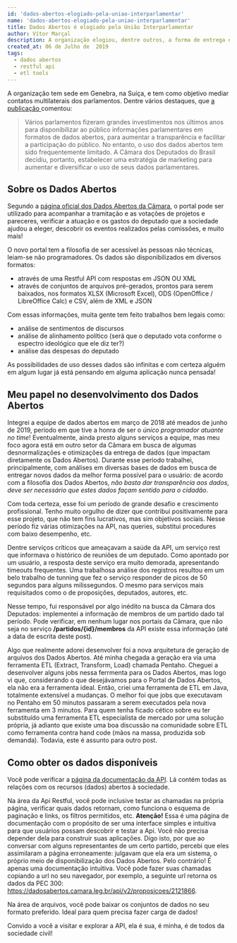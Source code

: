 ```yaml
---
id: 'dados-abertos-elogiado-pela-uniao-interparlamentar'
name: 'dados-abertos-elogiado-pela-uniao-interparlamentar'
title: Dados Abertos é elogiado pela União Interparlamentar
author: Vítor Marçal
description: A organização elogiou, dentre outros, a forma de entrega dos dados e a boa comunicação com a sociedade. Com muito orgulho, fui colaborador desse importante projeto para a sociedade civil.
created_at: 06 de Julho de  2019
tags:
  - dados abertos
  - restful api
  - etl tools
---
```


A organização tem sede em Genebra, na Suíça, e tem como objetivo mediar contatos multilaterais dos parlamentos. Dentre vários destaques,  que <a href="https://www.ipu.org/open-data-availability-not-enough-marketing-strategy-brazilian-chamber-deputies" title="Página da União Interparlamentar, link da notícia" target="_blank" rel="noopener noreferrer">a publicação </a> comentou:

>Vários parlamentos fizeram grandes investimentos nos últimos anos para disponibilizar ao público informações parlamentares em formatos de dados abertos, para aumentar a transparência e facilitar a participação do público. No entanto, o uso dos dados abertos tem sido frequentemente limitado. A Câmara dos Deputados do Brasil decidiu, portanto, estabelecer uma estratégia de marketing para aumentar e diversificar o uso de seus dados parlamentares.

## Sobre os Dados Abertos

Segundo a <a href="https://dadosbaertos.camara.leg.br/" title="Portal dos Dados Abertos da Câmara dos Deputados" target="_blank" rel="noopener noreferrer">página oficial dos Dados Abertos da Câmara</a>, o portal pode ser utilizado para acompanhar a tramitação e as votações de projetos e pareceres, verificar a atuação e os gastos do deputado que a sociedade ajudou a eleger, descobrir os eventos realizados pelas comissões, e muito mais!

O novo portal tem a filosofia de ser acessível às pessoas não técnicas, leiam-se não programadores. Os dados são disponibilizados em diversos formatos:
  
  * através de uma Restful API com respostas em JSON OU XML
  * através de conjuntos de arquivos pré-gerados, prontos para serem baixados, nos formatos XLSX (Microsoft Excel), ODS (OpenOffice / LibreOffice Calc) e CSV, além de XML e JSON

Com essas informações, muita gente tem feito trabalhos bem legais como: 

  * análise de sentimentos de discursos
  * análise de alinhamento político (será que o deputado vota conforme o espectro ideológico que ele diz ter?)
  * análise das despesas do deputado 
 
As possibilidades de uso desses dados são infinitas e com certeza alguém em algum lugar já está pensando em alguma aplicação nunca pensada!


## Meu papel no desenvolvimento dos Dados Abertos

Integrei a equipe de dados abertos em março de 2018 até meados de junho de 2019, período em que tive a honra de ser o <em>único programador atuante no time</em>! Eventualmente, ainda presto alguns serviços a equipe, mas meu foco agora está em outro setor da Câmara em busca de algumas desnormalizações e otimizações da entrega de dados (que impactam diretamente os Dados Abertos).
Durante esse período trabalhei, principalmente, com análises em diversas bases de dados em busca de entregar novos dados da melhor forma possível para o usuário: de acordo com a filosofia dos Dados Abertos, <em>não basta dar transparência aos dados, deve ser necessário que estes dados façam sentido para o cidadão</em>.

Com toda certeza, esse foi um período de grande desafio e crescimento profissional. 
Tenho muito orgulho de dizer que contribui positivamente para esse projeto, que não tem fins lucrativos, mas sim objetivos sociais.
Nesse período fiz várias otimizações na API, nas queries, substitui procedures com baixo desempenho, etc.

Dentre serviços críticos que ameaçavam a saúde da API, um serviço rest que informava o histórico de reuniões de um deputado. Como apontado por um usuário, a resposta deste serviço era muito demorada, apresentando timeouts frequentes.
Uma trabalhosa análise dos registros resultou em um belo trabalho de tunning que fez o serviço responder de picos de 50 segundos para alguns milissegundos. O mesmo para serviços mais requisitados como o de proposições, deputados, autores, etc.

Nesse tempo, fui responsável por algo inédito na busca da Câmara dos Deputados: implementei a informação de membros de um partido dado tal período. Pode verificar, em nenhum lugar nos portais da Câmara, que não seja no serviço **/partidos/{id}/membros** da API existe essa informação (até a data de escrita deste post).

Algo que realmente adorei desenvolver foi a nova arquitetura de geração de arquivos dos Dados Abertos. Até minha chegada a geração era
via uma ferramenta ETL (Extract, Transform, Load) chamada Pentaho. Cheguei a desenvolver alguns jobs nessa ferrmenta para os Dados Abertos, mas logo vi que, considerando o que desejávamos para o Portal de Dados Abertos, ela não era a ferramenta ideal. Então, criei uma ferramenta de ETL em Java, totalmente extensível a mudanças. O melhor foi que jobs que executavam no Pentaho em 50 minutos passaram a serem executados pela nova ferramenta em 3 minutos. Para quem tenha ficado cético sobre eu ter substituído uma ferramenta ETL especialista de mercado por uma solução própria, já adianto que existe uma boa discussão na comunidade sobre ETL como ferramenta contra hand code (mãos na massa, produzida sob demanda). Todavia, este é assunto para outro post.

## Como obter os dados disponíveis

Você pode verificar a <a href="https://dadosbaertos.camara.leg.br/swagger/api.html" title="Página da documentação da API do Dados Abertos" target="_blank" rel="noopener noreferrer">página da documentação da API</a>. Lá contém todas as relações com os recursos (dados) abertos à sociedade. 

Na área da Api Restful, você pode inclusive testar as chamadas na própria página, verificar quais dados retornam, como funciona o esquema de paginação e links, os filtros permitidos, etc. <strong>Atenção!</strong> Essa é uma página de documentação com o propósito de ser uma interface simples e intuitiva para que usuários possam descobrir e testar a Api. Você não precisa depender dela para construir suas aplicações. Digo isto, por que ao conversar com alguns representantes de um certo partido, percebi que eles assimilaram a página erroneamente: julgavam que ela era um sistema, o próprio meio de disponibilização dos Dados Abertos. Pelo contrário! É apenas uma documentação intuitiva. Você pode fazer suas chamadas copiando a url no seu navegador, por exemplo, a seguinte url retorna os dados da PEC 300: <a href="https://dadosabertos.camara.leg.br/api/v2/proposicoes/2121866" title="PEC 300" target="_blank" rel="noopener noreferrer">https://dadosabertos.camara.leg.br/api/v2/proposicoes/2121866</a>.

Na área de arquivos, você pode baixar os conjuntos de dados no seu formato preferido. Ideal para quem precisa fazer carga de dados!

Convido a você a visitar e explorar a API, ela é sua, é minha, é de todos da sociedade civil!
